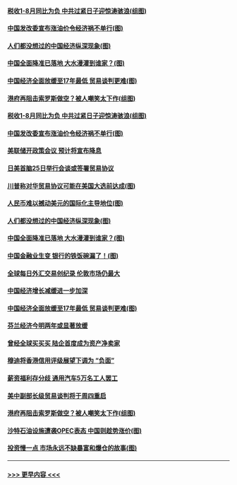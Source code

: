 #### [税收1-8月同比为负 中共过紧日子迎惊涛骇浪(组图)](../pages/p5/907759.md?t=09181622) 
#### [中国发改委宣布涨油价令经济祸不单行(图)](../pages/p5/907751.md?t=09181622) 
#### [人们都没想过的中国经济纵深现象(图)](../pages/p5/907684.md?t=09181622) 
#### [中国全面降准已落地 大水漫灌到谁家？(图)](../pages/p5/907688.md?t=09181622) 
#### [中国经济全面放缓至17年最低 贸易谈判更难(图)](../pages/p5/907648.md?t=09181622) 
#### [港府再阻击索罗斯做空？被人嘲笑太下作(组图)](../pages/p5/907637.md?t=09181622) 
#### [税收1-8月同比为负 中共过紧日子迎惊涛骇浪(组图)](../pages/p5/907759.md?t=09181622) 
#### [中国发改委宣布涨油价令经济祸不单行(图)](../pages/p5/907751.md?t=09181622) 
#### [美联储开政策会议 预计将宣布降息](../pages/p5/907739.md?t=09181622) 
#### [日美首脑25日举行会谈或签署贸易协议](../pages/p5/907734.md?t=09181622) 
#### [川普称对华贸易协议可能在美国大选前达成(图)](../pages/p5/907707.md?t=09181622) 
#### [人民币难以撼动美元的国际化主导地位(图)](../pages/p5/907705.md?t=09181622) 
#### [人们都没想过的中国经济纵深现象(图)](../pages/p5/907684.md?t=09181622) 
#### [中国全面降准已落地 大水漫灌到谁家？(图)](../pages/p5/907688.md?t=09181622) 
#### [中国金融业生变 银行的铁饭碗漏了！(图)](../pages/p5/907683.md?t=09181622) 
#### [全球每日外汇交易创纪录 伦敦市场仍最大](../pages/p5/907685.md?t=09181622) 
#### [中国经济增长减缓进一步加深](../pages/p5/907649.md?t=09181622) 
#### [中国经济全面放缓至17年最低 贸易谈判更难(图)](../pages/p5/907648.md?t=09181622) 
#### [芬兰经济今明两年或显著放缓](../pages/p5/907643.md?t=09181622) 
#### [曾经全球买买买 陆企首度成为资产净卖家](../pages/p5/907641.md?t=09181622) 
#### [穆迪将香港信用评级展望下调为 “负面”](../pages/p5/907640.md?t=09181622) 
#### [薪资福利存分歧 通用汽车5万名工人罢工](../pages/p5/907639.md?t=09181622) 
#### [美中副部长级贸易谈判将于周四重启](../pages/p5/907638.md?t=09181622) 
#### [港府再阻击索罗斯做空？被人嘲笑太下作(组图)](../pages/p5/907637.md?t=09181622) 
#### [沙特石油设施遭袭OPEC表态 中国则趁势涨价(图)](../pages/p5/907570.md?t=09181622) 
#### [投资慢一点 市场永远不缺暴富和爆仓的故事(图)](../pages/p5/907564.md?t=09181622) 

----
#### [ >>> 更早内容 <<< ](../indexes/p5-earlier.md)
